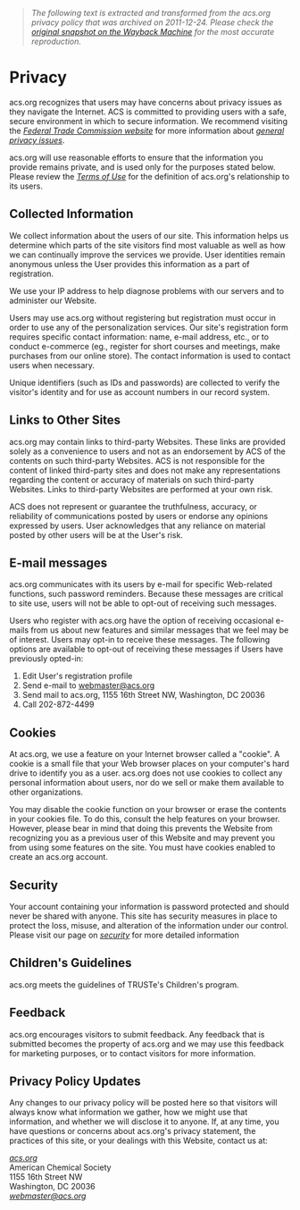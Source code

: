 > *The following text is extracted and transformed from the acs.org privacy policy that was archived on 2011-12-24. Please check the [original snapshot on the Wayback Machine](https://web.archive.org/web/20111224132755id_/http%3A//portal.acs.org/portal/PublicWebSite/privacy/index.htm) for the most accurate reproduction.*

# Privacy

acs.org recognizes that users may have concerns about privacy issues as they navigate the Internet. ACS is committed to providing users with a safe, secure environment in which to secure information. We recommend visiting the [_Federal Trade Commission website_](http://www.ftc.gov/) for more information about [_general privacy issues_](http://www.ftc.gov/privacy/privacyinitiatives/promises_educ.html).

acs.org will use reasonable efforts to ensure that the information you provide remains private, and is used only for the purposes stated below. Please review the [_Terms of Use_](http://portal.acs.org/portal/PublicWebSite/terms/index.htm) for the definition of acs.org's relationship to its users.

## Collected Information

We collect information about the users of our site. This information helps us determine which parts of the site visitors find most valuable as well as how we can continually improve the services we provide. User identities remain anonymous unless the User provides this information as a part of registration.

We use your IP address to help diagnose problems with our servers and to administer our Website.

Users may use acs.org without registering but registration must occur in order to use any of the personalization services. Our site's registration form requires specific contact information: name, e-mail address, etc., or to conduct e-commerce (eg., register for short courses and meetings, make purchases from our online store). The contact information is used to contact users when necessary.

Unique identifiers (such as IDs and passwords) are collected to verify the visitor's identity and for use as account numbers in our record system.

## Links to Other Sites

acs.org may contain links to third-party Websites. These links are provided solely as a convenience to users and not as an endorsement by ACS of the contents on such third-party Websites. ACS is not responsible for the content of linked third-party sites and does not make any representations regarding the content or accuracy of materials on such third-party Websites. Links to third-party Websites are performed at your own risk.

ACS does not represent or guarantee the truthfulness, accuracy, or reliability of communications posted by users or endorse any opinions expressed by users. User acknowledges that any reliance on material posted by other users will be at the User's risk.

## E-mail messages

acs.org communicates with its users by e-mail for specific Web-related functions, such password reminders. Because these messages are critical to site use, users will not be able to opt-out of receiving such messages.

Users who register with acs.org have the option of receiving occasional e-mails from us about new features and similar messages that we feel may be of interest. Users may opt-in to receive these messages. The following options are available to opt-out of receiving these messages if Users have previously opted-in:

  1. Edit User's registration profile
  2. Send e-mail to [webmaster@acs.org](mailto:webmaster@acs.org)
  3. Send mail to acs.org, 1155 16th Street NW, Washington, DC 20036
  4. Call 202-872-4499



## Cookies

At acs.org, we use a feature on your Internet browser called a "cookie". A cookie is a small file that your Web browser places on your computer's hard drive to identify you as a user. acs.org does not use cookies to collect any personal information about users, nor do we sell or make them available to other organizations.

You may disable the cookie function on your browser or erase the contents in your cookies file. To do this, consult the help features on your browser. However, please bear in mind that doing this prevents the Website from recognizing you as a previous user of this Website and may prevent you from using some features on the site. You must have cookies enabled to create an acs.org account.

## Security

Your account containing your information is password protected and should never be shared with anyone. This site has security measures in place to protect the loss, misuse, and alteration of the information under our control. Please visit our page on [_security_](http://portal.acs.org/portal/PublicWebSite/security/index.htm) for more detailed information

## Children's Guidelines

acs.org meets the guidelines of TRUSTe's Children's program.

## Feedback

acs.org encourages visitors to submit feedback. Any feedback that is submitted becomes the property of acs.org and we may use this feedback for marketing purposes, or to contact visitors for more information.

## Privacy Policy Updates

Any changes to our privacy policy will be posted here so that visitors will always know what information we gather, how we might use that information, and whether we will disclose it to anyone. If, at any time, you have questions or concerns about acs.org's privacy statement, the practices of this site, or your dealings with this Website, contact us at:

_[acs.org](http://portal.acs.org/portal/PublicWebSite/index.htm)_   
American Chemical Society  
1155 16th Street NW  
Washington, DC 20036 _[  
webmaster@acs.org](mailto:webmaster@acs.org)_
